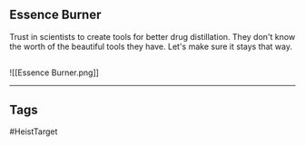 ## Essence Burner
Trust in scientists to create tools for better drug distillation. They don't know the
worth of the beautiful tools they have. Let's make sure it stays that way.
## 
![[Essence Burner.png]]

---
## Tags
#HeistTarget